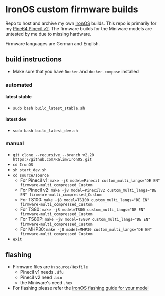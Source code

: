 # IronOS custom firmware builds

Repo to host and archive my own [IronOS](https://github.com/Ralim/IronOS) builds. This repo is primarily for my [Pine64 Pinecil v2](https://wiki.pine64.org/wiki/Pinecil). The firmware builds for the Miniware models are untested by me due to missing hardware.

Firmware languages are German and English.

## build instructions
- Make sure that you have `Docker` and `docker-compose` installed
### automated
#### latest stable
- `sudo bash build_latest_stable.sh`
#### latest dev
- `sudo bash build_latest_dev.sh`
### manual
- `git clone --recursive --branch v2.20 https://github.com/Ralim/IronOS.git`
- `cd IronOS`
- `sh start_dev.sh`
- `cd source/source`
    - For Pinecil v1: `make -j8 model=Pinecil custom_multi_langs="DE EN" firmware-multi_compressed_Custom`
    - For Pinecil v2: `make -j8 model=Pinecilv2 custom_multi_langs="DE EN" firmware-multi_compressed_Custom`
    - For TS100: `make -j8 model=TS100 custom_multi_langs="DE EN" firmware-multi_compressed_Custom`
    - For TS80: `make -j8 model=TS80 custom_multi_langs="DE EN" firmware-multi_compressed_Custom`
    - For TS80P: `make -j8 model=TS80P custom_multi_langs="DE EN" firmware-multi_compressed_Custom`
    - For MHP30: `make -j8 model=MHP30 custom_multi_langs="DE EN" firmware-multi_compressed_Custom`
- `exit`
## flashing
- Firmware files are in `source/Hexfile`
    - Pinecil v1 needs `.dfu`
    - Pinecil v2 need `.bin`
    - the Miniware's need `.hex`
- For flashing please refer the [IronOS flashing guide for your model](https://ralim.github.io/IronOS/GettingStarted/)

